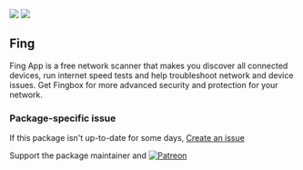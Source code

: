 [![](https://img.shields.io/chocolatey/v/fing?color=green&label=fing)](https://chocolatey.org/packages/fing) [![](https://img.shields.io/chocolatey/dt/fing)](https://chocolatey.org/packages/fing)

## Fing
Fing App is a free network scanner that makes you discover all connected devices, run internet 
speed tests and help troubleshoot network and device issues. Get Fingbox for more advanced security 
and protection for your network.

### Package-specific issue
If this package isn't up-to-date for some days, [Create an issue](https://github.com/tunisiano187/Chocolatey-packages/issues/new/choose)

Support the package maintainer and [![Patreon](https://cdn.jsdelivr.net/gh/tunisiano187/Chocolatey-packages@d15c4e19c709e7148588d4523ffc6dd3cd3c7e5e/icons/patreon.png)](https://www.patreon.com/tunisiano)